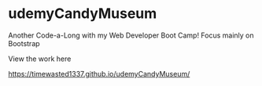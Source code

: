 # udemyCandyMuseum
Another Code-a-Long with my Web Developer Boot Camp!  Focus mainly on Bootstrap

View the work here

https://timewasted1337.github.io/udemyCandyMuseum/
